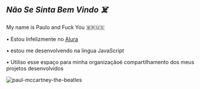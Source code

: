 ## *Não Se Sinta Bem Vindo ☠️*

 My name is Paulo and Fuck You 🇧🇷🇺🇸

  • Estou Infelizmente no [Alura](https://www.alura.com.br)

  • estou me desenvolvendo na lingua JavaScript

  • Utiliso esse espaço para minha organizaçãoé compartilhamento dos meus projetos desenvolvidos

 ![paul-mccartney-the-beatles](https://github.com/user-attachments/assets/dfd04a16-5555-4268-8d29-022b2a5b205a)
